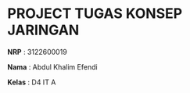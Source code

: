 # PROJECT TUGAS KONSEP JARINGAN

**NRP**      : 3122600019

**Nama**     : Abdul Khalim Efendi

**Kelas**    : D4 IT A
